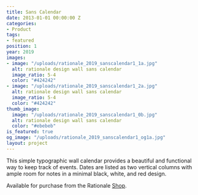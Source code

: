 ```yaml
---
title: Sans Calendar
date: 2013-01-01 00:00:00 Z
categories:
- Product
tags:
- featured
position: 1
year: 2019
images:
- image: "/uploads/rationale_2019_sanscalendar1_1a.jpg"
  alt: rationale design wall sans calendar
  image_ratio: 5-4
  color: "#424242"
- image: "/uploads/rationale_2019_sanscalendar1_2a.jpg"
  alt: rationale design wall sans calendar
  image_ratio: 5-4
  color: "#424242"
thumb_image:
  image: "/uploads/rationale_2019_sanscalendar1_0b.jpg"
  alt: rationale design wall sans calendar
  color: "#ebebeb"
is_featured: true
og_image: "/uploads/rationale_2019_sanscalendar1_og1a.jpg"
layout: project
---
```


This simple typographic wall calendar provides a beautiful and functional way to keep track of events. Dates are listed as two vertical columns with ample room for notes in a minimal black, white, and red design.

Available for purchase from the Rationale [Shop](https://rationale-design.com/shop/sans-wall-calendar/).
